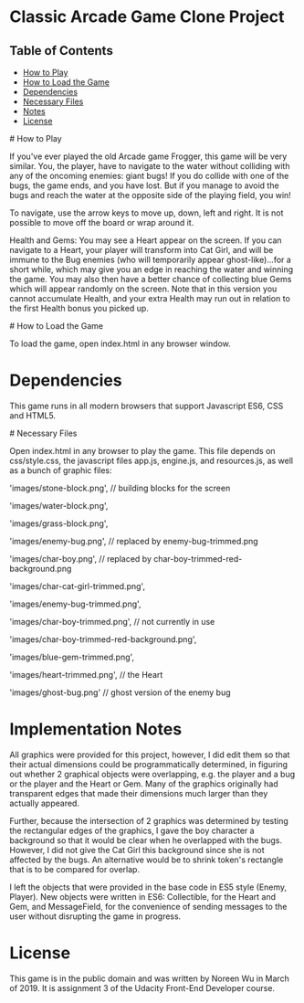 # Classic Arcade Game Clone Project

## Table of Contents

- [How to Play](#howtoplay)
- [How to Load the Game](#howtoloadthegame)
- [Dependencies](#dependencies)
- [Necessary Files](#necessaryfiles)
- [Notes](#notes)
- [License](#license)


<a name="howtoplay">
# How to Play

If you've ever played the old Arcade game Frogger, this game will be very similar.
You, the player, have to navigate to the water without colliding with any of the
oncoming enemies: giant bugs! If you do collide with one of the bugs, the game
ends, and you have lost. But if you manage to avoid the bugs and reach the
water at the opposite side of the playing field, you win!

To navigate, use the arrow keys to move up, down, left and right. It is not possible
to move off the board or wrap around it.

Health and Gems: You may see a Heart appear on the screen. If you can navigate to
a Heart, your player will transform into Cat Girl, and will be immune to the Bug enemies
(who will temporarily appear ghost-like)...for a short while, which may give you
an edge in reaching the water and winning the game. You may also then have a
better chance of collecting blue Gems which will appear randomly on the screen.
Note that in this version you cannot accumulate Health, and your extra Health
may run out in relation to the first Health bonus you picked up.

<a name="howtoloadthegame">
# How to Load the Game

To load the game, open index.html in any browser window.

# Dependencies

This game runs in all modern browsers that support Javascript ES6, CSS and HTML5.

<a name="necessaryfiles">
# Necessary Files

Open index.html in any browser to play the game. This file depends on css/style.css,
the javascript files app.js, engine.js, and resources.js, as well as a bunch
of graphic files:

'images/stone-block.png',            // building blocks for the screen

'images/water-block.png',

'images/grass-block.png',

'images/enemy-bug.png',              // replaced by enemy-bug-trimmed.png

'images/char-boy.png',               // replaced by char-boy-trimmed-red-background.png

'images/char-cat-girl-trimmed.png',

'images/enemy-bug-trimmed.png',

'images/char-boy-trimmed.png',       // not currently in use

'images/char-boy-trimmed-red-background.png',   

'images/blue-gem-trimmed.png',

'images/heart-trimmed.png',          // the Heart

'images/ghost-bug.png'               // ghost version of the enemy bug


# Implementation Notes


All graphics were provided for this project, however, I did edit them so that
their actual dimensions could be programmatically determined, in figuring out
whether 2 graphical objects were overlapping, e.g. the player and a bug or
the player and the Heart or Gem. Many of the graphics originally had transparent
edges that made their dimensions much larger than they actually appeared.

Further, because the intersection of 2 graphics was determined by testing the rectangular
edges of the graphics, I gave the boy character a background so that it would be clear
when he overlapped with the bugs. However, I did not give the Cat Girl
this background since she is not affected by the bugs. An alternative would
be to shrink token's rectangle that is to be compared for overlap.

I left the objects that were provided in the base code in ES5 style (Enemy, Player).
New objects were written in ES6: Collectible, for the Heart and Gem, and
MessageField, for the convenience of sending messages to the user without
disrupting the game in progress.



# License

This game is in the public domain and was written by Noreen Wu in March of 2019.
It is assignment 3 of the Udacity Front-End Developer course.
